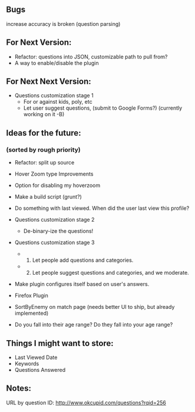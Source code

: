 ## Bugs
increase accuracy is broken (question parsing)

## For Next Version:
 
* Refactor: questions into JSON, customizable path to pull from?
* A way to enable/disable the plugin

## For Next Next Version:

* Questions customization stage 1
    * For or against kids, poly, etc
    * Let user suggest questions, (submit to Google Forms?) (currently working on it -B)

## Ideas for the future:
### (sorted by rough priority)

* Refactor: split up source

* Hover Zoom type Improvements
* Option for disabling my hoverzoom

* Make a build script (grunt?)
* Do something with last viewed. When did the user last view this profile?

* Questions customization stage 2
    * De-binary-ize the questions!
* Questions customization stage 3
    * 1. Let people add questions and categories.
    * 2. Let people suggest questions and categories, and we moderate.
* Make plugin configures itself based on user's answers.
* Firefox Plugin
* SortByEnemy on match page (needs better UI to ship, but already implemented)
* Do you fall into their age range? Do they fall into your age range?
 
 
## Things I might want to store:
 
* Last Viewed Date
* Keywords
* Questions Answered

## Notes:

URL by question ID: http://www.okcupid.com/questions?rqid=256
